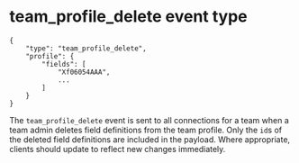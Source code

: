 # team_profile_delete event type

	{
		"type": "team_profile_delete",
		"profile": {
			"fields": [
				"Xf06054AAA",
				...
			]
		}
	}

The `team_profile_delete` event is sent to all connections for a team when a
team admin deletes field definitions from the team profile. Only the `id`s of
the deleted field definitions are included in the payload. Where appropriate,
clients should update to reflect new changes immediately.
